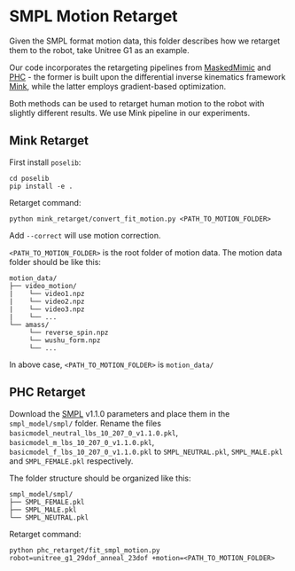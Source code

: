 # SMPL Motion Retarget

Given the SMPL format motion data, this folder describes how we retarget them to the robot, take Unitree G1 as an example.

Our code incorporates the retargeting pipelines from [MaskedMimic](https://github.com/NVlabs/ProtoMotions) and [PHC](https://github.com/ZhengyiLuo/PHC) - the former is built upon the differential inverse kinematics framework [Mink](https://github.com/kevinzakka/mink), while the latter employs gradient-based optimization. 

Both methods can be used to retarget human motion to the robot with slightly different results. We use Mink pipeline in our experiments.

## Mink Retarget

First install `poselib`:
```
cd poselib
pip install -e .
```

Retarget command:
```
python mink_retarget/convert_fit_motion.py <PATH_TO_MOTION_FOLDER>
```

Add `--correct` will use motion correction.

`<PATH_TO_MOTION_FOLDER>` is the root folder of motion data. The motion data folder should be like this:

```
motion_data/
├── video_motion/
|    └── video1.npz
|    └── video2.npz
|    └── video3.npz
|    └── ...
└── amass/
     └── reverse_spin.npz
     └── wushu_form.npz
     └── ...
```
In above case, `<PATH_TO_MOTION_FOLDER>` is `motion_data/`

## PHC Retarget

Download the [SMPL](https://smpl.is.tue.mpg.de/) v1.1.0 parameters and place them in the `smpl_model/smpl/` folder. Rename the files `basicmodel_neutral_lbs_10_207_0_v1.1.0.pkl`, `basicmodel_m_lbs_10_207_0_v1.1.0.pkl`, `basicmodel_f_lbs_10_207_0_v1.1.0.pkl` to `SMPL_NEUTRAL.pkl`, `SMPL_MALE.pkl` and `SMPL_FEMALE.pkl` respectively.

The folder structure should be organized like this:
```
smpl_model/smpl/
├── SMPL_FEMALE.pkl
├── SMPL_MALE.pkl
└── SMPL_NEUTRAL.pkl
```

Retarget command:
```
python phc_retarget/fit_smpl_motion.py robot=unitree_g1_29dof_anneal_23dof +motion=<PATH_TO_MOTION_FOLDER>
```